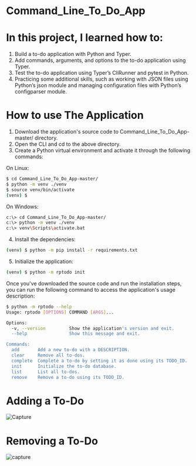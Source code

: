 # Command_Line_To_Do_App

# In this project, I learned how to:

1. Build a to-do application with Python and Typer.
2. Add commands, arguments, and options to the to-do application using Typer.
3. Test the to-do application using Typer’s CliRunner and pytest in Python.
4. Practicing some additional skills, such as working with JSON files using Python’s json module and managing configuration files with Python’s configparser module.

# How to use The Application

1. Download the application's source code to Command_Line_To_Do_App-master/ directory.
2. Open the CLI and cd to the above directory.
3. Create a Python virtual environment and activate it through the following commands:

On Linux:
```bash
$ cd Command_Line_To_Do_App-master/
$ python -m venv ./venv
$ source venv/bin/activate
(venv) $
```
On Windows:
```bash
c:\> cd Command_Line_To_Do_App-master/
c:\> python -m venv ./venv
c:\> venv\Scripts\activate.bat
```
4. Install the dependencies:
```bash
(venv) $ python -m pip install -r requirements.txt
```
5. Initialize the application:
```bash
(venv) $ python -m rptodo init
```


Once you've downloaded the source code and run the installation steps, you can run the following command to access the application's usage description:
```bash
$ python -m rptodo --help
Usage: rptodo [OPTIONS] COMMAND [ARGS]...

Options:
  -v, --version         Show the application's version and exit.
  --help                Show this message and exit.

Commands:
  add       Add a new to-do with a DESCRIPTION.
  clear     Remove all to-dos.
  complete  Complete a to-do by setting it as done using its TODO_ID.
  init      Initialize the to-do database.
  list      List all to-dos.
  remove    Remove a to-do using its TODO_ID.
```
# Adding a To-Do
![Capture]([https://user-images.githubusercontent.com/67745487/124186030-62be0e80-dac4-11eb-9835-53735b47b167.PNG])

# Removing a To-Do
![capture](https://user-images.githubusercontent.com/67745487/173221165-7de16900-eac2-484f-a398-f63bb436f0c8.png)
